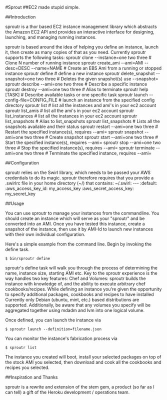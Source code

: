 #Sprout
##EC2 made stupid simple.

##Introduction

sproutr is a thor based EC2 instance management library which abstracts the Amazon EC2 API and provides an interactive interface for designing, launching, and managing running instances.

sproutr is based around the idea of helping you define an instance, launch it, then create as many copies of that as you need. Currently sproutr supports the following tasks:
  sproutr clone --instance=one two three                # Clone N number of running instance
  sproutr create_ami --ami=AMI --desc=DESC --name=NAME  # Create an EBS Ami from a running or stopped instance
  sproutr define                                        # define a new instance
  sproutr delete_snapshot --snapshot=one two three      # Deletes the given snapshot(s) use --snapshot=
  sproutr describe --ami=one two three                  # Describe a specific instance
  sproutr destroy --ami=one two three                   # Alias to terminate
  sproutr help [TASK]                                   # Describe available tasks or one specific task
  sproutr launch --config-file=CONFIG_FILE              # launch an instance from the specified config directory
  sproutr list                                          # list all the instances and ami's in your ec2 account
  sproutr list_amis                                     # list all the ami's in your ec2 account
  sproutr list_instances                                # list all the instances in your ec2 account
  sproutr list_snapshots                                # Alias to list_snapshots
  sproutr list_snapshots                                # Lists all the snapshots available and their status
  sproutr restart --ami=one two three                   # Restart the specified instance(s), requires --ami=
  sproutr snapshot --ami=one two three                  # Create snapshot
  sproutr start --ami=one two three                     # Start the specified instance(s), requires --ami=
  sproutr stop --ami=one two three                      # Stop the specified instance(s), requires --ami=
  sproutr terminate --ami=one two three                 # Terminate the specified instance, requires --ami=

##Configuration

sproutr relies on the Swirl library, which needs to be passed your AWS credentials to do its magic.  sproutr therefore requires that you provide a .swirlrc file in your home directory (~/) that contains:
~/.swirl:
	---
	:default: 
	  :aws_access_key_id: my_access_key
	  :aws_secret_access_key: my_secret_key

##Usage

You can use sproutr to manage your instances from the commandline. You should create an instance which will serve as your "sproutr" and be converted into an AMI.
Once you have tested this instance, create a snapshot of the instance, then use it by AMI-Id to launch new instances with their own individual configuration.

Here's a simple example from the command line. Begin by invoking the define task.

    $ bin/sproutr define

sproutr's define task will walk you through the process of determining the name, instance size, starting AMI etc.
Key to the sproutr experience is the way handles two key features: Chef and Volumes:
    sproutr builds the instance with knowledge of, and the ability to execute arbitrary chef cookbooks/recipes.
    While defining an instance you're given the opportunity to specify additional packages, cookbooks and recipes to have installed
    Currently only Debian (ubuntu, mint, etc.) based distributions are supported.
    Additionally, be aware that any volumes you specify will be aggregated together using mdadm and lvm into one logical volume.

Once defined, you can launch the instance via

    $ sproutr launch --definition=filename.json

You can monitor the instance's fabrication process via

    $ sproutr list

The instance you created will boot, install your selected packages on top of the stock AMI you selected, then download and cook all the cookbooks and recipes you selected.

##Inspiration and Thanks

sproutr is a rewrite and extension of the stem gem, a product (so far as I can tell) a gift of the Heroku development / operations team.